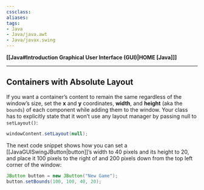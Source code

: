 ```yaml
---
cssclass:
aliases:
tags:
- Java
- Java/java.awt
- Java/javax.swing
---
```

**[[Java#Introduction Graphical User Interface (GUI)|HOME [Java]]]**

---
## Containers with Absolute Layout
If you want a container’s content to remain the same regardless of the window’s size, set the **x** and **y** coordinates, **width**, and **height** (aka the `bounds`) of each component while adding them to the window. Your class has to explicitly state that it won’t use any layout manager by passing null to `setLayout()`:
```java
windowContent.setLayout(null);
```
The next code snippet shows how you can set a [[JavaGUISwingJButton|button]]’s width to 40 pixels and its height to 20, and place it 100 pixels to the right of and 200 pixels down from the top left corner of the window:
```java
JButton button = new JButton("New Game");
button.setBounds(100, 100, 40, 20);
```